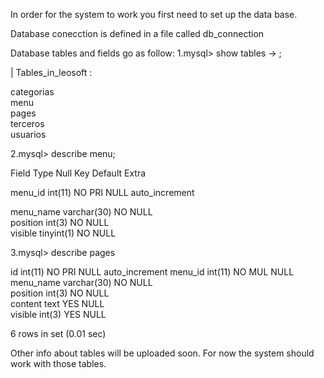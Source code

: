 In order for the system to work you first need to set up the data base.

Database conecction is defined in a file called db_connection

Database tables and fields go as follow:
1.mysql> show tables
    -> ;

| Tables_in_leosoft :

 categorias        
 menu              
 pages             
 terceros          
 usuarios          


2.mysql> describe menu;

 Field     Type         Null Key  Default Extra          

 menu_id    int(11)     NO   PRI NULL    auto_increment 

 menu_name  varchar(30)  NO       NULL                   
position   int(3)       NO        NULL                   
 visible    tinyint(1)   NO      NULL    

3.mysql> describe pages

        

 id        int(11)     NO   PRI  NULL     auto_increment 
 menu_id   int(11)      NO  MUL  NULL                    
 menu_name varchar(30)  NO      NULL                    
 position  int(3)       NO      NULL                    
content    text         YES     NULL                  
visible    int(3)       YES        NULL                  

6 rows in set (0.01 sec)


Other info about tables will be uploaded soon. For now the system should work with those tables.


